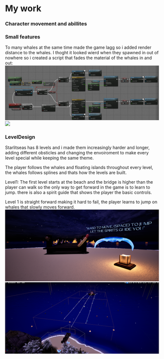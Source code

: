# My work
### Character movement and abillites

### Small features
To many whales at the same time made the game lagg so i added render distance to the whales.
I thoght it looked wierd when they spawned in out of nowhere so i created a script that fades the material of the whales in and out:
![](/Assets/FadeScript.png)
![](/Assets/WhaleFade.gif)

### LevelDesign
Starlitseas has 8 levels and i made them increasingly harder and longer, adding different obsticles and changing the envoiroment to make every level special while keeping the same theme. 

The player follows the whales and floating islands throughout every level, the whales follows splines and thats how the levels are built. 

Level1: 
The first level starts at the beach and the bridge is higher than the player can walk so the only way to get forward in the game is to learn to jump. there is also a spirit guide that shows the player the basic controls.

Level 1 is straight forward making it hard to fail, the player learns to jump on whales that slowly moves forward.
![](/Assets/Level1_Ingame.png)
![](/Assets/Level1.png)


